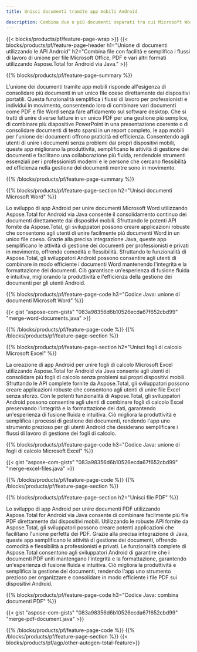 ```yaml
---
title: Unisci documenti tramite app mobili Android

description: Combina due o più documenti separati tra cui Microsoft Word, Excel, PowerPoint e PDF e tramite la tua applicazione mobile. Prova i risultati della fusione online.
---
```


{{< blocks/products/pf/feature-page-wrap >}}
{{< blocks/products/pf/feature-page-header h1="Unione di documenti utilizzando le API Android" h2="Combina file con facilità e semplifica i flussi di lavoro di unione per file Microsoft Office, PDF e vari altri formati utilizzando Aspose.Total for Android via Java." >}}

{{% blocks/products/pf/feature-page-summary %}}

L'unione dei documenti tramite app mobili risponde all'esigenza di consolidare più documenti in un unico file coeso direttamente dai dispositivi portatili. Questa funzionalità semplifica i flussi di lavoro per professionisti e individui in movimento, consentendo loro di combinare vari documenti come PDF e file Word senza fare affidamento sul software desktop. Che si tratti di unire diverse fatture in un unico PDF per una gestione più semplice, di combinare più diapositive PowerPoint in una presentazione coerente o di consolidare documenti di testo sparsi in un report completo, le app mobili per l'unione dei documenti offrono praticità ed efficienza. Consentendo agli utenti di unire i documenti senza problemi dai propri dispositivi mobili, queste app migliorano la produttività, semplificano le attività di gestione dei documenti e facilitano una collaborazione più fluida, rendendole strumenti essenziali per i professionisti moderni e le persone che cercano flessibilità ed efficienza nella gestione dei documenti mentre sono in movimento.


{{% /blocks/products/pf/feature-page-summary  %}}

{{% blocks/products/pf/feature-page-section  h2="Unisci documenti Microsoft Word" %}}

Lo sviluppo di app Android per unire documenti Microsoft Word utilizzando Aspose.Total for Android via Java consente il consolidamento continuo dei documenti direttamente dai dispositivi mobili. Sfruttando le potenti API fornite da Aspose.Total, gli sviluppatori possono creare applicazioni robuste che consentono agli utenti di unire facilmente più documenti Word in un unico file coeso. Grazie alla precisa integrazione Java, queste app semplificano le attività di gestione dei documenti per professionisti e privati in movimento, offrendo comodità e flessibilità. Sfruttando le funzionalità di Aspose.Total, gli sviluppatori Android possono consentire agli utenti di combinare in modo efficiente i documenti Word mantenendo l'integrità e la formattazione dei documenti. Ciò garantisce un'esperienza di fusione fluida e intuitiva, migliorando la produttività e l'efficienza della gestione dei documenti per gli utenti Android.

{{% blocks/products/pf/feature-page-code h3="Codice Java: unione di documenti Microsoft Word" %}}

{{< gist "aspose-com-gists" "083a98356d6b10526ecda67f652cbd99" "merge-word-documents.java" >}}

{{% /blocks/products/pf/feature-page-code  %}}
{{% /blocks/products/pf/feature-page-section %}}

{{% blocks/products/pf/feature-page-section  h2="Unisci fogli di calcolo Microsoft Excel" %}}

La creazione di app Android per unire fogli di calcolo Microsoft Excel utilizzando Aspose.Total for Android via Java consente agli utenti di consolidare più fogli di calcolo senza problemi sui propri dispositivi mobili. Sfruttando le API complete fornite da Aspose.Total, gli sviluppatori possono creare applicazioni robuste che consentono agli utenti di unire file Excel senza sforzo. Con le potenti funzionalità di Aspose.Total, gli sviluppatori Android possono consentire agli utenti di combinare fogli di calcolo Excel preservando l'integrità e la formattazione dei dati, garantendo un'esperienza di fusione fluida e intuitiva. Ciò migliora la produttività e semplifica i processi di gestione dei documenti, rendendo l'app uno strumento prezioso per gli utenti Android che desiderano semplificare i flussi di lavoro di gestione dei fogli di calcolo.


{{% blocks/products/pf/feature-page-code h3="Codice Java: unione di fogli di calcolo Microsoft Excel" %}}

{{< gist "aspose-com-gists" "083a98356d6b10526ecda67f652cbd99" "merge-excel-files.java" >}}

{{% /blocks/products/pf/feature-page-code  %}}
{{% /blocks/products/pf/feature-page-section %}}


{{% blocks/products/pf/feature-page-section  h2="Unisci file PDF" %}}

Lo sviluppo di app Android per unire documenti PDF utilizzando Aspose.Total for Android via Java consente di combinare facilmente più file PDF direttamente dai dispositivi mobili. Utilizzando le robuste API fornite da Aspose.Total, gli sviluppatori possono creare potenti applicazioni che facilitano l'unione perfetta dei PDF. Grazie alla precisa integrazione di Java, queste app semplificano le attività di gestione dei documenti, offrendo comodità e flessibilità a professionisti e privati. Le funzionalità complete di Aspose.Total consentono agli sviluppatori Android di garantire che i documenti PDF uniti mantengano l'integrità e la formattazione, garantendo un'esperienza di fusione fluida e intuitiva. Ciò migliora la produttività e semplifica la gestione dei documenti, rendendo l'app uno strumento prezioso per organizzare e consolidare in modo efficiente i file PDF sui dispositivi Android. 

{{% blocks/products/pf/feature-page-code h3="Codice Java: combina documenti PDF" %}}

{{< gist "aspose-com-gists" "083a98356d6b10526ecda67f652cbd99" "merge-pdf-document.java" >}}

{{% /blocks/products/pf/feature-page-code  %}}
{{% /blocks/products/pf/feature-page-section %}}
{{< blocks/products/pf/agp/other-autogen-total-feature>}}